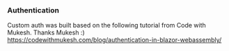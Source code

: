 ﻿### Authentication
Custom auth was built based on the following tutorial from Code with Mukesh. Thanks Mukesh :)
https://codewithmukesh.com/blog/authentication-in-blazor-webassembly/